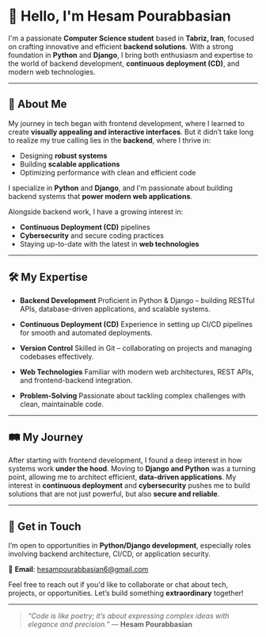 # 👋 Hello, I'm Hesam Pourabbasian

I'm a passionate **Computer Science student** based in **Tabriz, Iran**, focused on crafting innovative and efficient **backend solutions**. With a strong foundation in **Python** and **Django**, I bring both enthusiasm and expertise to the world of backend development, **continuous deployment (CD)**, and modern web technologies.

---

## 🧠 About Me

My journey in tech began with frontend development, where I learned to create **visually appealing and interactive interfaces**. But it didn’t take long to realize my true calling lies in the **backend**, where I thrive in:

* Designing **robust systems**
* Building **scalable applications**
* Optimizing performance with clean and efficient code

I specialize in **Python** and **Django**, and I'm passionate about building backend systems that **power modern web applications**.

Alongside backend work, I have a growing interest in:

* **Continuous Deployment (CD)** pipelines
* **Cybersecurity** and secure coding practices
* Staying up-to-date with the latest in **web technologies**

---

## 🛠️ My Expertise

* **Backend Development**
  Proficient in Python & Django – building RESTful APIs, database-driven applications, and scalable systems.

* **Continuous Deployment (CD)**
  Experience in setting up CI/CD pipelines for smooth and automated deployments.

* **Version Control**
  Skilled in Git – collaborating on projects and managing codebases effectively.

* **Web Technologies**
  Familiar with modern web architectures, REST APIs, and frontend-backend integration.

* **Problem-Solving**
  Passionate about tackling complex challenges with clean, maintainable code.

---

## 🛤️ My Journey

After starting with frontend development, I found a deep interest in how systems work **under the hood**. Moving to **Django and Python** was a turning point, allowing me to architect efficient, **data-driven applications**. My interest in **continuous deployment** and **cybersecurity** pushes me to build solutions that are not just powerful, but also **secure and reliable**.

---

## 🤝 Get in Touch

I’m open to opportunities in **Python/Django development**, especially roles involving backend architecture, CI/CD, or application security.

📧 **Email**: [hesampourabbasian6@gmail.com](mailto:hesampourabbasian6@gmail.com)

Feel free to reach out if you'd like to collaborate or chat about tech, projects, or opportunities.
Let’s build something **extraordinary** together!

---

> *“Code is like poetry; it’s about expressing complex ideas with elegance and precision.”*
> — **Hesam Pourabbasian**
